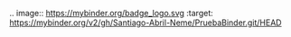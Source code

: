 .. image:: https://mybinder.org/badge_logo.svg
 :target: https://mybinder.org/v2/gh/Santiago-Abril-Neme/PruebaBinder.git/HEAD
